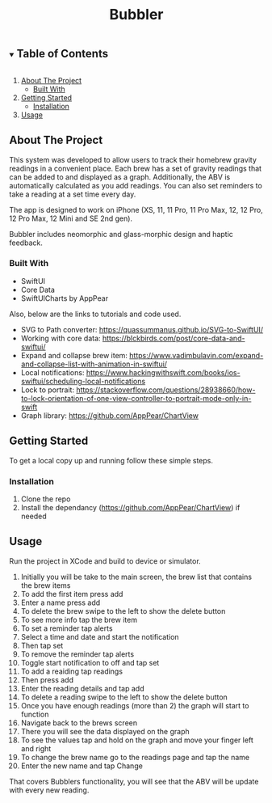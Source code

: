 <!--
*** Thanks for checking out the Best-README-Template. If you have a suggestion
*** that would make this better, please fork the repo and create a pull request
*** or simply open an issue with the tag "enhancement".
*** Thanks again! Now go create something AMAZING! :D
***
***
***
*** To avoid retyping too much info. Do a search and replace for the following:
*** github_username, repo_name, twitter_handle, email, project_title, project_description
-->

<!-- PROJECT LOGO -->
<br />
<p align="center">
  <h1 align="center">Bubbler</h1>
</p>



<!-- TABLE OF CONTENTS -->

  <details open="open"><summary><h2 style="display: inline-block">Table of Contents</h2></summary>
  <ol>
    <li>
      <a href="#about-the-project">About The Project</a>
      <ul>
        <li><a href="#built-with">Built With</a></li>
      </ul>
    </li>
    <li>
      <a href="#getting-started">Getting Started</a>
      <ul>
        <li><a href="#installation">Installation</a></li>
      </ul>
    </li>
    <li><a href="#usage">Usage</a></li>
  </ol>
</details>



<!-- ABOUT THE PROJECT -->
## About The Project

This system was developed to allow users to track their homebrew gravity readings in a convenient place. Each brew has a set of gravity readings that can be added to and displayed as a graph. Additionally, the ABV is automatically calculated as you add readings. You can also set reminders to take a reading at a set time every day.

The app is designed to work on iPhone (XS, 11, 11 Pro, 11 Pro Max, 12, 12 Pro, 12 Pro Max, 12 Mini and SE 2nd gen).

Bubbler includes neomorphic and glass-morphic design and haptic feedback.


### Built With

* []()SwiftUI
* []()Core Data
* []()SwiftUICharts by AppPear

Also, below are the links to tutorials and code used.

* []()SVG to Path converter: https://quassummanus.github.io/SVG-to-SwiftUI/
* []()Working with core data: https://blckbirds.com/post/core-data-and-swiftui/
* []()Expand and collapse brew item: https://www.vadimbulavin.com/expand-and-collapse-list-with-animation-in-swiftui/
* []()Local notifications: https://www.hackingwithswift.com/books/ios-swiftui/scheduling-local-notifications
* []()Lock to portrait: https://stackoverflow.com/questions/28938660/how-to-lock-orientation-of-one-view-controller-to-portrait-mode-only-in-swift
* []()Graph library: https://github.com/AppPear/ChartView


<!-- GETTING STARTED -->
## Getting Started

To get a local copy up and running follow these simple steps.

### Installation

1. Clone the repo
2. Install the dependancy (https://github.com/AppPear/ChartView) if needed


<!-- USAGE EXAMPLES -->
## Usage
Run the project in XCode and build to device or simulator.

1. Initially you will be take to the main screen, the brew list that contains the brew items
2. To add the first item press add
3. Enter a name press add
4. To delete the brew swipe to the left to show the delete button
5. To see more info tap the brew item
6. To set a reminder tap alerts
7. Select a time and date and start the notification
8. Then tap set
9. To remove the reminder tap alerts
10. Toggle start notification to off and tap set
11. To add a reaiding tap readings
12. Then press add
13. Enter the reading details and tap add
14. To delete a reading swipe to the left to show the delete button
16. Once you have enough readings (more than 2) the graph will start to function
17. Navigate back to the brews screen
18. There you will see the data displayed on the graph
19. To see the values tap and hold on the graph and move your finger left and right
20. To change the brew name go to the readings page and tap the name
21. Enter the new name and tap Change

That covers Bubblers functionality, you will see that the ABV will be update with every new reading.


